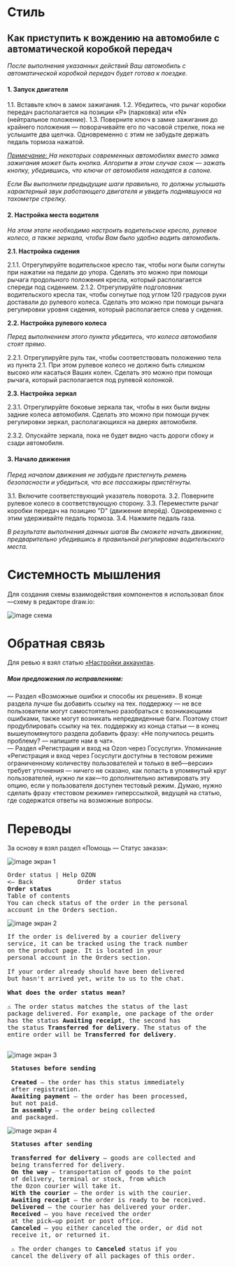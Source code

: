 # Стиль

## Как приступить к вождению на автомобиле с автоматической коробкой передач

*После выполнения указанных действий Ваш автомобиль с автоматической коробкой передач будет готова к поездке.*

#### 1. Запуск двигателя
1.1. Вставьте ключ в замок зажигания.
1.2. Убедитесь, что рычаг коробки передач располагается на позиции «P» (парковка) или «N» (нейтральное положение).
1.3. Поверните ключ в замке зажигания до крайнего положения — поворачивайте его по часовой стрелке, пока не услышите два щелчка. Одновременно с этим не забудьте держать педаль тормоза нажатой.

<u>*Примечание: </u>
На некоторых современных автомобилях вместо замка зажигания может быть кнопка. Алгоритм в этом случае схож — зажать кнопку, убедившись, что ключи от автомобиля находятся в салоне.*

*Если Вы выполнили предыдущие шаги правильно, то должны услышать характерный звук работающего двигателя и увидеть поднявшуюся на тахометре стрелку.*
#### 2. Настройка места водителя

*На этом этапе необходимо настроить водительское кресло, рулевое колесо, а также зеркала, чтобы Вам было удобно водить автомобиль*.

**2.1. Настройка сидения**

2.1.1. Отрегулируйте водительское кресло так, чтобы ноги были согнуты при нажатии на педали до упора. Сделать это можно при помощи рычага продольного положения кресла, который располагается спереди под сидением.
2.1.2. Отрегулируйте подголовник водительского кресла так, чтобы согнутые под углом 120 градусов руки доставали до рулевого колеса. Сделать это можно при помощи рычага регулировки уровня сидения, который располагается слева у сидения.

**2.2. Настройка рулевого колеса**

*Перед выполнением этого пункта убедитесь, что колеса автомобиля стоят прямо*.

2.2.1. Отрегулируйте руль так, чтобы соответствовать положению тела из пункта 2.1. При этом рулевое колесо не должно быть слишком высоко или касаться Ваших колен. Сделать это можно при помощи рычага, который располагается под рулевой колонкой.

**2.3. Настройка зеркал**

2.3.1. Отрегулируйте боковые зеркала так, чтобы в них были видны задние колеса автомобиля. Сделать это можно при помощи ручек регулировки зеркал, располагающихся на дверях автомобиля.

2.3.2. Опускайте зеркала, пока не будет видно часть дороги сбоку и сзади автомобиля.

#### 3. Начало движения

*Перед началом движения не забудьте пристегнуть ремень безопасности и убедиться, что все пассажиры пристёгнуты.*

3.1. Включите соответствующий указатель поворота.
3.2. Поверните рулевое колесо в соответствующую сторону.
3.3. Переместите рычаг коробки передач на позицию "D" (движение вперёд). Одновременно с этим удерживайте педаль тормоза.
3.4. Нажмите педаль газа.

*В результате выполнения данных шагов Вы сможете начать движение, предварительно убедившись в правильной регулировке водительского места.*

# Системность мышления

Для создания схемы взаимодействия компонентов я использовал блок—схему в редакторе draw.io:

![image схема](./pictures/Схема.jpg)

# Обратная связь

Для ревью я взял статью [«Настройки аккаунта»](https://docs.ozon.ru/common/my—settings/my—account/?country=RU).

##### Мои предложения по исправлениям:

— Раздел «Возможные ошибки и способы их решения». В конце раздела лучше бы добавить ссылку на тех. поддержку — не все пользователи могут самостоятельно разобраться с возникающими ошибками, также могут возникать непредвиденные баги.
Поэтому стоит продублировать ссылку на тех. поддержку из конца статьи — в конец вышеупомянутого раздела добавить фразу: «Не получилось решить проблему? — напишите нам в чат».
<br>
— Раздел «Регистрация и вход на Ozon через Госуслуги». Упоминание «Регистрация и вход через Госуслуги доступны в тестовом режиме ограниченному количеству пользователей и только в веб—версии» требует уточнения — ничего не сказано, как попасть в упомянутый круг пользователей, нужно ли как—то дополнительно активировать эту опцию, если у пользователя доступен тестовый режим.
Думаю, нужно сделать фразу «тестовом режиме» гиперссылкой, ведущей на статью, где содержатся ответы на возможные вопросы.

# Переводы

За основу я взял раздел «Помощь — Статус заказа»:

![image экран 1](./pictures/Экран1.jpg)
<pre>
Order status | Help OZON
<— Back            Order status
<b>Order status</b>
Table of contents
You can check status of the order in the personal
account in the Orders section.
</pre>
![image экран 2](./pictures/Экран2.jpg)
<pre>
If the order is delivered by a courier delivery 
service, it can be tracked using the track number 
on the product page. It is located in your 
personal account in the Orders section.

If your order already should have been delivered
but hasn't arrived yet, write to us to the chat.

<b>What does the order status mean?</b>

⚠️ The order status matches the status of the last
package delivered. For example, one package of the order
has the status <b>Awaiting receipt</b>, the second has 
the status <b>Transferred for delivery</b>. The status of the 
entire order will be <b>Transferred for delivery</b>.
 </pre>
 ![image экран 3](./pictures/Экран3.jpg)
 <pre>
 <b>Statuses before sending</b>
 
 <b>Created</b> — the order has this status immediately 
 after registration.
 <b>Awaiting payment</b> — the order has been processed, 
 but not paid.
 <b>In assembly</b> — the order being collected
 and packaged.
</pre>
 ![image экран 4](./pictures/Экран4.jpg)
  <pre>
 <b>Statuses after sending</b>
 
 <b>Transferred for delivery</b> — goods are collected and 
 being transferred for delivery.
 <b>On the way</b> — transportation of goods to the point 
 of delivery, terminal or stock, from which 
 the Ozon courier will take it.
 <b>With the courier</b> — the order is with the courier.
 <b>Awaiting receipt</b> — the order is ready to be received.
 <b>Delivered</b> — the courier has delivered your order.
 <b>Received</b> — you have received the order 
 at the pick—up point or post office.
 <b>Canceled</b> — you either canceled the order, or did not 
 receive it, or returned it.

 ⚠️ The order changes to <b>Canceled</b> status if you 
 cancel the delivery of all packages of this order.
  </pre>